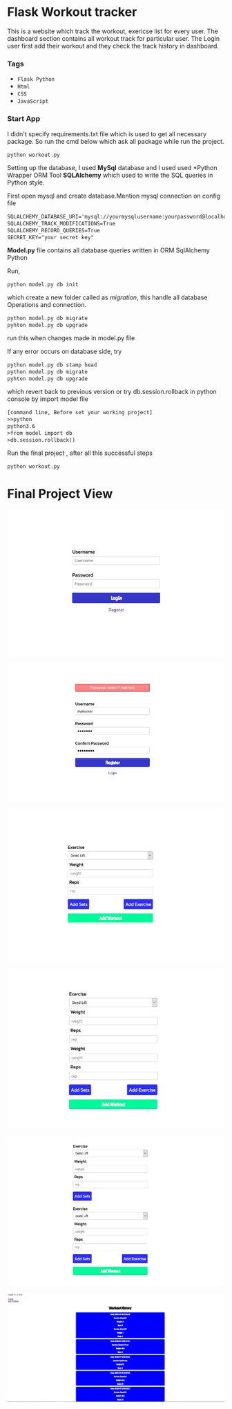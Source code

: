 # Flask Workout tracker 
  This is a website which track the workout, exericse list for every user. The dashboard section contains all workout track for particular user.
  The LogIn user first add their workout and they check the track history in dashboard.
  
### Tags
  * `Flask Python`
  * `Html`
  * `CSS`
  * `JavaScript`


### Start App

I didn't specify requirements.txt file which is used to get all necessary package. So run the cmd below which ask all package while run the project.

    python workout.py

Setting up the database, I used **MySql** database and I used used *Python Wrapper ORM Tool **SQLAlchemy** which used to write the SQL queries in Python style. 

First open mysql and create database.Mention mysql connection on config file

    SQLALCHEMY_DATABASE_URI='mysql://yourmysqlusername:yourpassword@localhost/yourdatabasename'
    SQLALCHEMY_TRACK_MODIFICATIONS=True
    SQLALCHEMY_RECORD_QUERIES=True
    SECRET_KEY="your secret key"


**Model.py** file contains all database queries written in ORM SqlAlchemy Python

Run,
   
    python model.py db init

which create a new folder called as *migration*, this handle all database Operations and connection.

    python model.py db migrate
    pyhton model.py db upgrade

run this when changes made in model.py file

If any error occurs on database side, try

    python model.py db stamp head
    python model.py db migrate
    pyhton model.py db upgrade
which revert back to previous version or try db.session.rollback in python console by import model file

    [command line, Before set your working project]
    >>python
    python3.6
    >from model import db
    >db.session.rollback()
    
Run the final project , after all this successful steps

    python workout.py
    
# Final Project View

![Login](showResult/login.JPG)

![Login](showResult/register.JPG)

![Login](showResult/addworkout1.JPG)

![Login](showResult/addworkout2.JPG)

![Login](showResult/addworkout3.JPG)

![Login](showResult/addworkout4.JPG)


